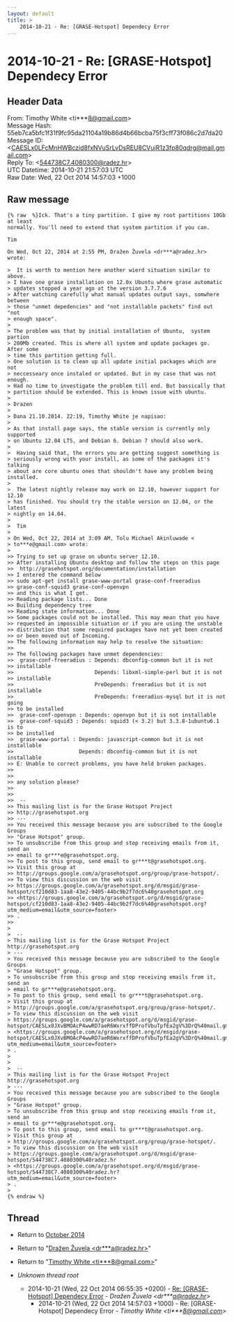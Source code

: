 ```yaml
---
layout: default
title: >
    2014-10-21 - Re: [GRASE-Hotspot] Dependecy Error
---
```


# 2014-10-21 - Re: [GRASE-Hotspot] Dependecy Error

## Header Data

From: Timothy White \<ti***8@gmail.com\><br>
Message Hash: 55eb7ca5bfc1f31f9fc95da21104a19b86d4b66bcba75f3cff73f086c2d7da20<br>
Message ID: \<CAESLx0LFcMnHWBczid8fxNVuSrLvDsREU8CVujR1z3fp80qdrg@mail.gmail.com\><br>
Reply To: \<544738C7.4080300@radez.hr\><br>
UTC Datetime: 2014-10-21 21:57:03 UTC<br>
Raw Date: Wed, 22 Oct 2014 14:57:03 +1000<br>

## Raw message

```
{% raw  %}Ick. That's a tiny partition. I give my root partitions 10Gb at least
normally. You'll need to extend that system partition if you can.

Tim

On Wed, Oct 22, 2014 at 2:55 PM, Dražen Žuvela <dr***a@radez.hr>
wrote:

>  It is worth to mention here another wierd situation similar to above.
> I have one grase installation on 12.0x Ubuntu where grase automatic
> updates stopped a year ago at the version 3.7.7.6
> After watching carefully what manual updates output says, somwhere between
> those "unmet depedencies" and "not installable packets" find out "not
> enough space".
>
> The problem was that by initial installation of Ubuntu,  system partion
> 200Mb created. This is where all system and update packages go. After some
> time this partition getting full.
> One solution is to clean up all update initial packages which are not
> neccesseary once instaled or updated. But in my case that was not enough.
> Had no time to investigate the problem till end. But bassically that
> partition should be extended. This is known issue with ubuntu.
>
> Drazen
>
> Dana 21.10.2014. 22:19, Timothy White je napisao:
>
> As that install page says, the stable version is currently only supported
> on Ubuntu 12.04 LTS, and Debian 6. Debian 7 should also work.
>
>  Having said that, the errors you are getting suggest something is
> seriously wrong with your install, as some of the packages it's talking
> about are core ubuntu ones that shouldn't have any problem being installed.
>
>  The latest nightly release may work on 12.10, however support for 12.10
> has finished. You should try the stable version on 12.04, or the latest
> nightly on 14.04.
>
>  Tim
>
> On Wed, Oct 22, 2014 at 3:09 AM, Tolu Michael Akinluwade <
> to***e@gmail.com> wrote:
>
>> Trying to set up grase on ubuntu server 12.10.
>> After installing Ubuntu desktop and follow the steps on this page
>>  http://grasehotspot.org/documentation/installation
>> I entered the command below
>> sudo apt-get install grase-www-portal grase-conf-freeradius
>> grase-conf-squid3 grase-conf-openvpn
>> and this is what I get.
>> Reading package lists... Done
>> Building dependency tree
>> Reading state information... Done
>> Some packages could not be installed. This may mean that you have
>> requested an impossible situation or if you are using the unstable
>> distribution that some required packages have not yet been created
>> or been moved out of Incoming.
>> The following information may help to resolve the situation:
>>
>> The following packages have unmet dependencies:
>>  grase-conf-freeradius : Depends: dbconfig-common but it is not
>> installable
>>                          Depends: libxml-simple-perl but it is not
>> installable
>>                          PreDepends: freeradius but it is not installable
>>                          PreDepends: freeradius-mysql but it is not going
>> to be installed
>>  grase-conf-openvpn : Depends: openvpn but it is not installable
>>  grase-conf-squid3 : Depends: squid3 (< 3.2) but 3.3.8-1ubuntu6.1 is to
>> be installed
>>  grase-www-portal : Depends: javascript-common but it is not installable
>>                     Depends: dbconfig-common but it is not installable
>> E: Unable to correct problems, you have held broken packages.
>>
>>
>> any solution please?
>>
>>
>>  --
>> This mailing list is for the Grase Hotspot Project
>> http://grasehotspot.org
>> ---
>> You received this message because you are subscribed to the Google Groups
>> "Grase Hotspot" group.
>> To unsubscribe from this group and stop receiving emails from it, send an
>> email to gr***e@grasehotspot.org.
>> To post to this group, send email to gr***t@grasehotspot.org.
>> Visit this group at
>> http://groups.google.com/a/grasehotspot.org/group/grase-hotspot/.
>> To view this discussion on the web visit
>> https://groups.google.com/a/grasehotspot.org/d/msgid/grase-hotspot/cf210d83-1aa8-43e2-9405-44bc9b2f7dc6%40grasehotspot.org
>> <https://groups.google.com/a/grasehotspot.org/d/msgid/grase-hotspot/cf210d83-1aa8-43e2-9405-44bc9b2f7dc6%40grasehotspot.org?utm_medium=email&utm_source=footer>
>> .
>>
>
>  --
> This mailing list is for the Grase Hotspot Project http://grasehotspot.org
> ---
> You received this message because you are subscribed to the Google Groups
> "Grase Hotspot" group.
> To unsubscribe from this group and stop receiving emails from it, send an
> email to gr***e@grasehotspot.org.
> To post to this group, send email to gr***t@grasehotspot.org.
> Visit this group at
> http://groups.google.com/a/grasehotspot.org/group/grase-hotspot/.
> To view this discussion on the web visit
> https://groups.google.com/a/grasehotspot.org/d/msgid/grase-hotspot/CAESLx0JXvBMOAcP4wwRD7aeR6WxrxffDProfVbuTpfEa2gV%3DrQ%40mail.gmail.com
> <https://groups.google.com/a/grasehotspot.org/d/msgid/grase-hotspot/CAESLx0JXvBMOAcP4wwRD7aeR6WxrxffDProfVbuTpfEa2gV%3DrQ%40mail.gmail.com?utm_medium=email&utm_source=footer>
> .
>
>
>  --
> This mailing list is for the Grase Hotspot Project http://grasehotspot.org
> ---
> You received this message because you are subscribed to the Google Groups
> "Grase Hotspot" group.
> To unsubscribe from this group and stop receiving emails from it, send an
> email to gr***e@grasehotspot.org.
> To post to this group, send email to gr***t@grasehotspot.org.
> Visit this group at
> http://groups.google.com/a/grasehotspot.org/group/grase-hotspot/.
> To view this discussion on the web visit
> https://groups.google.com/a/grasehotspot.org/d/msgid/grase-hotspot/544738C7.4080300%40radez.hr
> <https://groups.google.com/a/grasehotspot.org/d/msgid/grase-hotspot/544738C7.4080300%40radez.hr?utm_medium=email&utm_source=footer>
> .
>
{% endraw %}
```

## Thread

+ Return to [October 2014](/archive/2014/10)

+ Return to "[Dražen Žuvela <dr***a<span>@</span>radez.hr>](/authors/dr___a_at_radez_hr)"
+ Return to "[Timothy White <ti***8<span>@</span>gmail.com>](/authors/ti___8_at_gmail_com)"

+ _Unknown thread root_
  + 2014-10-21 (Wed, 22 Oct 2014 06:55:35 +0200) - [Re: [GRASE-Hotspot] Dependecy Error](/archive/2014/10/f21a46ff7eb1d8dc991ca77ddb9abd8fe0867ca7df7c6e5d1c4ce349543b2e1d) - _Dražen Žuvela \<dr***a@radez.hr\>_
    + 2014-10-21 (Wed, 22 Oct 2014 14:57:03 +1000) - Re: [GRASE-Hotspot] Dependecy Error - _Timothy White \<ti***8@gmail.com\>_

